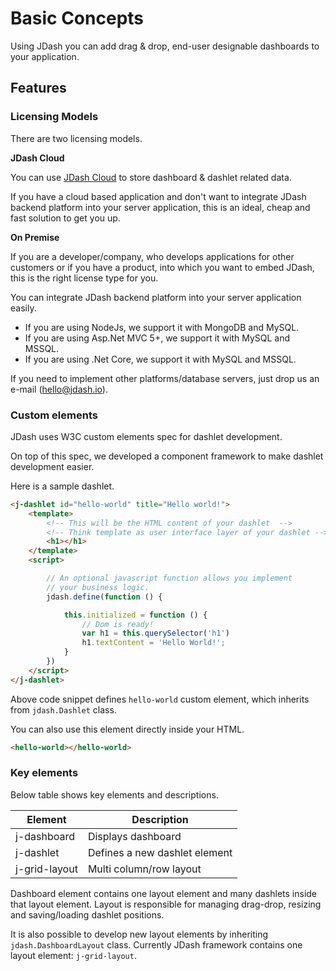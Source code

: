 # Basic Concepts

Using JDash you can add drag & drop, end-user designable dashboards to your application.

## Features

### Licensing Models

There are two licensing models.

**JDash Cloud**

You can use [JDash Cloud](https://app.jdash.io) to store dashboard & dashlet related data. 

If you have a cloud based application and don't want to integrate JDash backend platform into your server application, this is an ideal, cheap and fast solution to get you up.

**On Premise**

If you are a developer/company, who develops applications for other customers or if you have a product, into which you want to embed JDash, this is the right license type for you.

You can integrate JDash backend platform into your server application easily.

* If you are using NodeJs, we support it with MongoDB and MySQL.
* If you are using Asp.Net MVC 5+, we support it with MySQL and MSSQL.
* If you are using .Net Core, we support it with MySQL and MSSQL.

If you need to implement other platforms/database servers, just drop us an e-mail (hello@jdash.io).

### Custom elements
JDash uses W3C custom elements spec for dashlet development. 

On top of this spec, we developed a component framework to make dashlet development easier.

Here is a sample dashlet.

```html
<j-dashlet id="hello-world" title="Hello world!">
    <template>
        <!-- This will be the HTML content of your dashlet  -->
        <!-- Think template as user interface layer of your dashlet -->
        <h1></h1>
    </template>
    <script>

        // An optional javascript function allows you implement
        // your business logic.
        jdash.define(function () {

            this.initialized = function () {
                // Dom is ready!
                var h1 = this.querySelector('h1')
                h1.textContent = 'Hello World!';
            }
        })
    </script>
</j-dashlet>
```
Above code snippet defines `hello-world` custom element, which inherits from `jdash.Dashlet` class.

You can also use this element directly inside your HTML.

```html
<hello-world></hello-world>
```

### Key elements

Below table shows key elements and descriptions.

| Element       | Description                   |
| ------------- | -------------------------     |
| j-dashboard   | Displays dashboard            |
| j-dashlet     | Defines a new dashlet element |
| j-grid-layout | Multi column/row layout       |


Dashboard element contains one layout element and many dashlets inside that layout element. Layout is responsible for managing drag-drop, resizing and saving/loading dashlet positions.

It is also possible to develop new layout elements by inheriting `jdash.DashboardLayout` class. Currently JDash framework contains one layout element: `j-grid-layout`.

